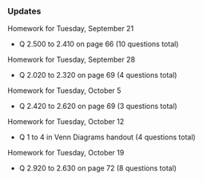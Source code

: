 ### Updates

Homework for Tuesday, September 21
  * Q 2.500 to 2.410 on page 66 (10 questions total)

Homework for Tuesday, September 28
  * Q 2.020 to 2.320 on page 69 (4 questions total)

Homework for Tuesday, October 5
  * Q 2.420 to 2.620 on page 69 (3 questions total)

Homework for Tuesday, October 12
  * Q 1 to 4 in Venn Diagrams handout (4 questions total)

Homework for Tuesday, October 19
  * Q 2.920 to 2.630 on page 72 (8 questions total)

